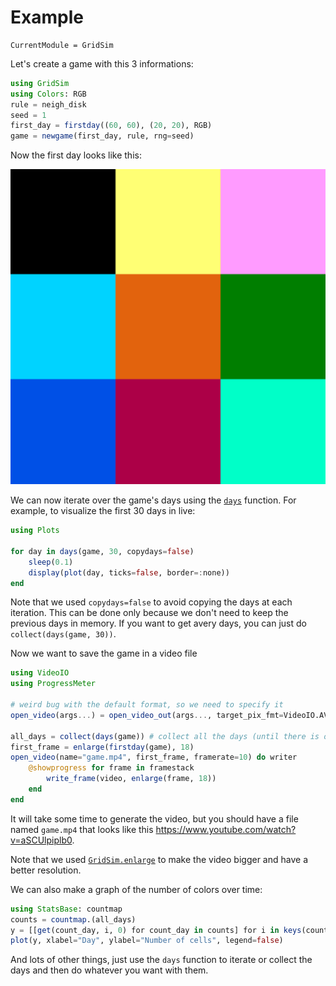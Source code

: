 # Example

```@meta
CurrentModule = GridSim
```

Let's create a game with this 3 informations:

```julia
using GridSim
using Colors: RGB
rule = neigh_disk
seed = 1
first_day = firstday((60, 60), (20, 20), RGB)
game = newgame(first_day, rule, rng=seed)
```

Now the first day looks like this:

![image](assets/first_day_color.svg)

We can now iterate over the game's days using the [`days`](@ref) function. For example, to visualize the first 30 days in live:

```julia
using Plots

for day in days(game, 30, copydays=false)
    sleep(0.1)
    display(plot(day, ticks=false, border=:none))
end
```

Note that we used `copydays=false` to avoid copying the days at each iteration. This can
be done only because we don't need to keep the previous days in memory. If you want to get
avery days, you can just do `collect(days(game, 30))`.

Now we want to save the game in a video file

```julia
using VideoIO
using ProgressMeter

# weird bug with the default format, so we need to specify it
open_video(args...) = open_video_out(args..., target_pix_fmt=VideoIO.AV_PIX_FMT_YUV420P)

all_days = collect(days(game)) # collect all the days (until there is only one color)
first_frame = enlarge(firstday(game), 18)
open_video(name="game.mp4", first_frame, framerate=10) do writer
    @showprogress for frame in framestack
        write_frame(video, enlarge(frame, 18))
    end
end
```

It will take some time to generate the video, but you should have a file named `game.mp4` that looks like this <https://www.youtube.com/watch?v=aSCUlpiplb0>.

Note that we used [`GridSim.enlarge`](@ref) to make the video bigger and have a better resolution.

We can also make a graph of the number of colors over time:

```julia
using StatsBase: countmap
counts = countmap.(all_days)
y = [[get(count_day, i, 0) for count_day in counts] for i in keys(counts[1])]
plot(y, xlabel="Day", ylabel="Number of cells", legend=false)
```

And lots of other things, just use the `days` function to iterate or collect the days and then do whatever you want with them.
